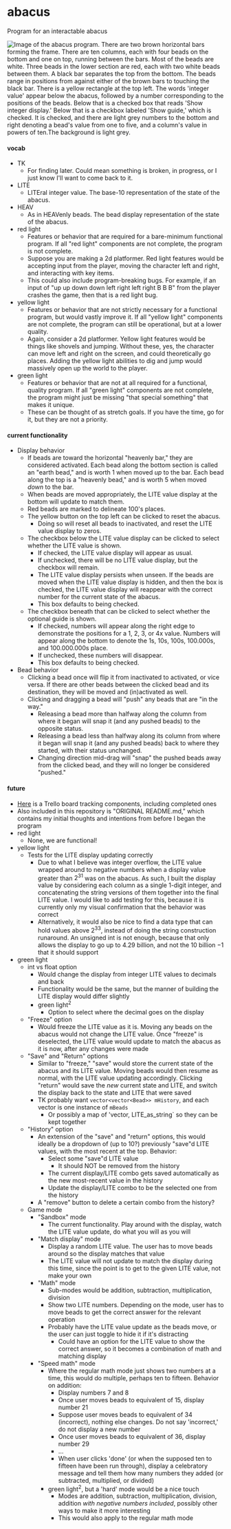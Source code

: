 # abacus
Program for an interactable abacus

![Image of the abacus program. There are two brown horizontal bars forming the frame. There are ten columns, each with four beads on the bottom and one on top, running between the bars. Most of the beads are white. Three beads in the lower section are red, each with two white beads between them. A black bar separates the top from the bottom. The beads range in positions from against either of the brown bars to touching the black bar. There is a yellow rectangle at the top left. The words 'integer value' appear below the abacus, followed by a number corresponding to the positions of the beads. Below that is a checked box that reads 'Show integer display.' Below that is a checkbox labeled 'Show guide,' which is checked. It is checked, and there are light grey numbers to the bottom and right denoting a bead's value from one to five, and a column's value in powers of ten.The background is light grey.](AbacusProgramImage.png)

#### vocab
- TK
  - For finding later. Could mean something is broken, in progress, or I just know I'll want to come back to it.
- LITE
  - LITEral integer value. The base-10 representation of the state of the abacus.
- HEAV
  - As in HEAVenly beads. The bead display representation of the state of the abacus.
- red light
  - Features or behavior that are required for a bare-minimum functional program. If all "red light" components are not complete, the program is not complete.
  - Suppose you are making a 2d platformer. Red light features would be accepting input from the player, moving the character left and right, and interacting with key items.
  - This could also include program-breaking bugs. For example, if an input of "up up down down left right left right B B B" from the player crashes the game, then that is a red light bug.
- yellow light
  - Features or behavior that are not strictly necessary for a functional program, but would vastly improve it. If all "yellow light" components are not complete, the program can still be operational, but at a lower quality.
  - Again, consider a 2d platformer. Yellow light features would be things like shovels and jumping. Without these, yes, the character can move left and right on the screen, and could theoretically go places. Adding the yellow light abilities to dig and jump would massively open up the world to the player.
- green light
  - Features or behavior that are not at all required for a functional, quality program. If all "green light" components are not complete, the program might just be missing "that special something" that makes it unique.
  - These can be thought of as stretch goals. If you have the time, go for it, but they are not a priority.


#### current functionality

- Display behavior
  - If beads are toward the horizontal "heavenly bar," they are considered activated. Each bead along the bottom section is called an "earth bead," and is worth 1 when moved *up* to the bar. Each bead along the top is a "heavenly bead," and is worth 5 when moved *down* to the bar.
  - When beads are moved appropriately, the LITE value display at the bottom will update to match them.
  - Red beads are marked to delineate 100's places.
  - The yellow button on the top left can be clicked to reset the abacus.
    - Doing so will reset all beads to inactivated, and reset the LITE value display to zeros.
  - The checkbox below the LITE value display can be clicked to select whether the LITE value is shown.
    - If checked, the LITE value display will appear as usual.
    - If unchecked, there will be no LITE value display, but the checkbox will remain.
    - The LITE value display persists when unseen. If the beads are moved when the LITE value display is hidden, and then the box is checked, the LITE value display will reappear with the correct number for the current state of the abacus.
    - This box defaults to being checked.
  - The checkbox beneath that can be clicked to select whether the optional guide is shown.
    - If checked, numbers will appear along the right edge to demonstrate the positions for a 1, 2, 3, or 4x value. Numbers will appear along the bottom to denote the 1s, 10s, 100s, 100.000s, and 100.000.000s place.
    - If unchecked, these numbers will disappear.
    - This box defaults to being checked.
- Bead behavior
  - Clicking a bead once will flip it from inactivated to activated, or vice versa. If there are other beads between the clicked bead and its destination, they will be moved and (in)activated as well.
  - Clicking and dragging a bead will "push" any beads that are "in the way."
    - Releasing a bead more than halfway along the column from where it began will snap it (and any pushed beads) to the opposite status.
    - Releasing a bead less than halfway along its column from where it began will snap it (and any pushed beads) back to where they started, with their status unchanged.
    - Changing direction mid-drag will "snap" the pushed beads away from the clicked bead, and they will no longer be considered "pushed."


#### future

- [Here](https://trello.com/b/ed6DzdBR/aboncus) is a Trello board tracking components, including completed ones
- Also included in this repository is "ORIGINAL README.md," which contains my initial thoughts and intentions from before I began the program
- red light
  - None, we are functional!
- yellow light
  - Tests for the LITE display updating correctly
    - Due to what I believe was integer overflow, the LITE value wrapped around to negative numbers when a display value greater than $2^{31}$ was on the abacus. As such, I built the display value by considering each column as a single 1-digit integer, and concatenating the string versions of them together into the final LITE value. I would like to add testing for this, because it is currently only my visual confirmation that the behavior was correct
    - Alternatively, it would also be nice to find a data type that can hold values above $2^{33}$, instead of doing the string construction runaround. An unsigned int is not enough, because that only allows the display to go up to $4.29$ billion, and not the $10$ billion $- 1$ that it should support
- green light
  - int vs float option
    - Would change the display from integer LITE values to decimals and back
    - Functionality would be the same, but the manner of building the LITE display would differ slightly
    - green light<sup>2</sup>
      - Option to select where the decimal goes on the display
  - "Freeze" option
    - Would freeze the LITE value as it is. Moving any beads on the abacus would not change the LITE value. Once "freeze" is deselected, the LITE value would update to match the abacus as it is now, after any changes were made
  - "Save" and "Return" options
    - Similar to "freeze," "save" would store the current state of the abacus and its LITE value. Moving beads would then resume as normal, with the LITE value updating accordingly. Clicking "return" would save the *new* current state and LITE, and switch the display back to the state and LITE that were saved
    - TK probably want `vector<vector<Bead>> mHistory`, and each vector is one instance of `mBeads`
      - Or possibly a map of 'vector<Bead>, LITE_as_string` so they can be kept together
  - "History" option
    - An extension of the "save" and "return" options, this would ideally be a dropdown of (up to 10?) previously "save"d LITE values, with the most recent at the top. Behavior:
      - Select some "save"d LITE value
        - It should NOT be removed from the history
      - The current display/LITE combo gets saved automatically as the new most-recent value in the history
      - Update the display/LITE combo to be the selected one from the history
    - A "remove" button to delete a certain combo from the history?
  - Game mode
    - "Sandbox" mode
      - The current functionality. Play around with the display, watch the LITE value update, do what you will as you will
    - "Match display" mode
      - Display a random LITE value. The user has to move beads around so the display matches that value
      - The LITE value will not update to match the display during this time, since the point is to get to the given LITE value, not make your own
    - "Math" mode
        - Sub-modes would be addition, subtraction, multiplication, division
      - Show two LITE numbers. Depending on the mode, user has to move beads to get the correct answer for the relevant operation
      - Probably have the LITE value update as the beads move, or the user can just toggle to hide it if it's distracting
        - Could have an option for the LITE value to show the correct answer, so it becomes a combination of math and matching display
    - "Speed math" mode
      - Where the regular math mode just shows two numbers at a time, this would do multiple, perhaps ten to fifteen. Behavior on addition:
        - Display numbers $7$ and $8$
        - Once user moves beads to equivalent of $15$, display number $21$
        - Suppose user moves beads to equivalent of $34$ (incorrect), nothing else changes. Do not say 'incorrect,' do not display a new number
        - Once user moves beads to equivalent of $36$, display number $29$
        - ...
        - When user clicks 'done' (or when the supposed ten to fifteen have been run through), display a celebratory message and tell them how many numbers they added (or subtracted, multiplied, or divided)
      - green light<sup>2</sup>, but a 'hard' mode would be a nice touch
        - Modes are addition, subtraction, multiplication, division, addition *with negative numbers included*, possibly other ways to make it more interesting
        - This would also apply to the regular math mode


